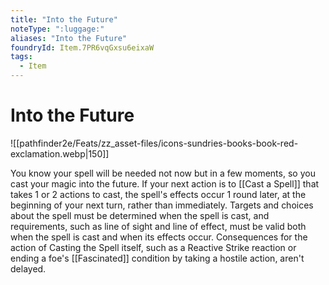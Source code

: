 ```yaml
---
title: "Into the Future"
noteType: ":luggage:"
aliases: "Into the Future"
foundryId: Item.7PR6vqGxsu6eixaW
tags:
  - Item
---
```


# Into the Future
![[pathfinder2e/Feats/zz_asset-files/icons-sundries-books-book-red-exclamation.webp|150]]

You know your spell will be needed not now but in a few moments, so you cast your magic into the future. If your next action is to [[Cast a Spell]] that takes 1 or 2 actions to cast, the spell's effects occur 1 round later, at the beginning of your next turn, rather than immediately. Targets and choices about the spell must be determined when the spell is cast, and requirements, such as line of sight and line of effect, must be valid both when the spell is cast and when its effects occur. Consequences for the action of Casting the Spell itself, such as a Reactive Strike reaction or ending a foe's [[Fascinated]] condition by taking a hostile action, aren't delayed.

